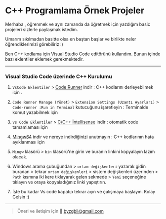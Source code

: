 # C++ Programlama Örnek Projeler

Merhaba , öğrenmek ve aynı  zamanda da öğretmek için yazdığım basic projeleri sizlerle paylaşmak istedim.

Umarım sıkılmadan basitte olsa en baştan başlar ve birlikte neler öğrendiklerimizi görebiliriz :)

Ben C++ kodlama için Visual Studio Code editörünü kullandım. Bunun içinde bazı eklentiler eklemek gerekmektedir. 

-------------
### Visual Studio Code üzerinde C++ Kurulumu 


1. `VsCode Eklentiler` > [Code Runner](https://marketplace.visualstudio.com/items?itemName=formulahendry.code-runner) indir : C++ kodlarını derleyebilmek için . 

2. `Code Runner Manage (Yönet)` > `Extension Settings (Uzantı Ayarları)` > `Code-runner :Run in Terminal` kutucuğunu işaretleyin : Terminalde komut yazabilmek için
3. `Vs Code Eklentiler` > [C/C++ İntellisense](https://marketplace.visualstudio.com/items?itemName=ms-vscode.cpptools) indir  : otomatik code tamamlaması için
4. [Mingw64](https://sourceforge.net/projects/mingw-w64/) indir ve nereye indirdiğinizi unutmayın : C++ kodlarının hata ayıklanması için
5. `Mingw` klasörü > `bin` klasörü'ne girin ve buranın linkini kopyalayın lazım olacak.
6. Windows arama çubuğundan > `ortam değişkenleri` yazarak gidin buradan > tekrar `ortam değişkenleri` > sistem değişkenleri üzerinden > `Path` kısmına iki kere tıklayarak gelen sekmede > `Yeni` seçeneğine tıklayın ve oraya kopyaladığınız linki yapıştırın. 
7. İşte bu kadar Vs code kapatıp tekrar açın ve çalışmaya başlayın. Kolay Gelsin :)

-------------
>  Öneri ve iletişim için 📧 byzgbll@gmail.com

